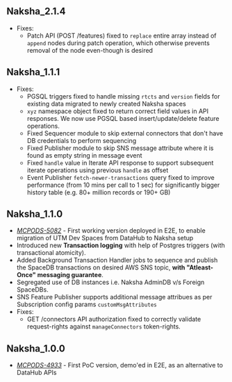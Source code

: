## Naksha_2.1.4

- Fixes:
  - Patch API (POST /features) fixed to `replace` entire array instead of `append` nodes during patch operation, which otherwise prevents removal of the node even-though is desired 


## Naksha_1.1.1

- Fixes:
  - PGSQL triggers fixed to handle missing `rtcts` and `version` fields for existing data migrated to newly created Naksha spaces
  - `xyz` namespace object fixed to return correct field values in API responses. We now use PGSQL based insert/update/delete feature operations.
  - Fixed Sequencer module to skip external connectors that don't have DB credentials to perform sequencing
  - Fixed Publisher module to skip SNS message attribute where it is found as empty string in message event
  - Fixed `handle` value in Iterate API response to support subsequent iterate operations using previous `handle` as offset
  - Event Publisher `fetch-newer-transactions` query fixed to improve performance (from 10 mins per call to 1 sec) for significantly bigger history table (e.g. 80+ million records or 190+ GB)

## Naksha_1.1.0

- *[MCPODS-5082](https://devzone.it.here.com/jira/browse/MCPODS-5082)* - First working version deployed in E2E, to enable migration of UTM Dev Spaces from DataHub to Naksha setup
- Introduced new **Transaction logging** with help of Postgres triggers (with transactional atomicity).
- Added Background Transaction Handler jobs to sequence and publish the SpaceDB transactions on desired AWS SNS topic, **with "Atleast-Once" messaging guarantee**.
- Segregated use of DB instances i.e. Naksha AdminDB v/s Foreign SpaceDBs.
- SNS Feature Publisher supports additional message attribues as per Subscription config params `customMsgAttributes`
- Fixes: 
    - GET /connectors API authorization fixed to correctly validate request-rights against `manageConnectors` token-rights.


## Naksha_1.0.0

- *[MCPODS-4933](https://devzone.it.here.com/jira/browse/MCPODS-4933)* - First PoC version, demo'ed in E2E, as an alternative to DataHub APIs

